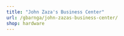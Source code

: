 ```yaml
---
title: "John Zaza's Business Center"
url: /gbarnga/john-zazas-business-center/
shop: hardware
---
```

